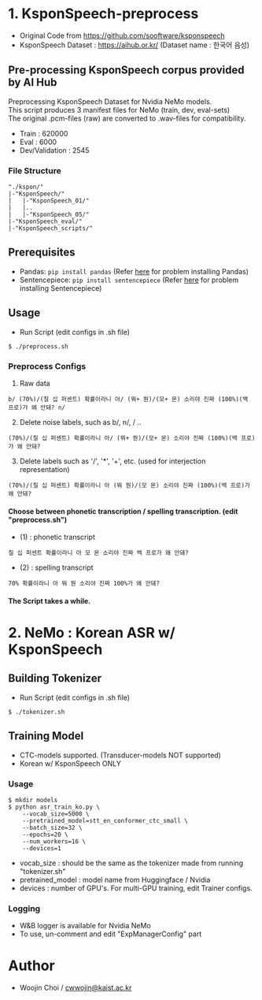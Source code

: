 # 1. KsponSpeech-preprocess
* Original Code from https://github.com/sooftware/ksponspeech
* KsponSpeech Dataset : https://aihub.or.kr/ (Dataset name : 한국어 음성)

## Pre-processing KsponSpeech corpus provided by AI Hub
   
Preprocessing KsponSpeech Dataset for Nvidia NeMo models.   
This script produces 3 manifest files for NeMo (train, dev, eval-sets)  
The original .pcm-files (raw) are converted to .wav-files for compatibility.    
- Train : 620000
- Eval : 6000
- Dev/Validation : 2545

### File Structure

```shell
"./kspon/"
|-"KsponSpeech/"
|   |-"KsponSpeech_01/"
|   |..
|   |-"KsponSpeech_05/"
|-"KsponSpeech_eval/"
|-"KsponSpeech_scripts/"
``` 
   
## Prerequisites
* Pandas: `pip install pandas` (Refer [here](https://github.com/pandas-dev/pandas) for problem installing Pandas)  
* Sentencepiece: `pip install sentencepiece` (Refer [here](https://github.com/google/sentencepiece) for problem installing Sentencepiece) 

## Usage

* Run Script (edit configs in .sh file)
```shell
$ ./preprocess.sh
``` 
### Preprocess Configs
1. Raw data
```
b/ (70%)/(칠 십 퍼센트) 확률이라니 아/ (뭐+ 뭔)/(모+ 몬) 소리야 진짜 (100%)(백 프로)가 왜 안돼? n/
``` 
2. Delete noise labels, such as b/, n/, / ..
```
(70%)/(칠 십 퍼센트) 확률이라니 아/ (뭐+ 뭔)/(모+ 몬) 소리야 진짜 (100%)(백 프로)가 왜 안돼?
```
3. Delete labels such as '/', '*', '+', etc. (used for interjection representation)
```
(70%)/(칠 십 퍼센트) 확률이라니 아 (뭐 뭔)/(모 몬) 소리야 진짜 (100%)(백 프로)가 왜 안돼?
```
#### Choose between phonetic transcription / spelling transcription. (edit "preprocess.sh")
* (1) : phonetic transcript
```
칠 십 퍼센트 확률이라니 아 모 몬 소리야 진짜 백 프로가 왜 안돼?
```
* (2) : spelling transcript
```
70% 확률이라니 아 뭐 뭔 소리야 진짜 100%가 왜 안돼?
```
#### The Script takes a while.

# 2. NeMo : Korean ASR w/ KsponSpeech
## Building Tokenizer
* Run Script (edit configs in .sh file)
```shell
$ ./tokenizer.sh
``` 
## Training Model
* CTC-models supported. (Transducer-models NOT supported)
* Korean w/ KsponSpeech ONLY
### Usage
```shell
$ mkdir models
$ python asr_train_ko.py \
    --vocab_size=5000 \
    --pretrained_model=stt_en_conformer_ctc_small \
    --batch_size=32 \
    --epochs=20 \
    --num_workers=16 \
    --devices=1
``` 
- vocab_size : should be the same as the tokenizer made from running "tokenizer.sh"
- pretrained_model : model name from Huggingface / Nvidia
- devices : number of GPU's. For multi-GPU training, edit Trainer configs.
### Logging
- W&B logger is available for Nvidia NeMo
- To use, un-comment and edit "ExpManagerConfig" part
# Author
- Woojin Choi / cwwojin@kaist.ac.kr